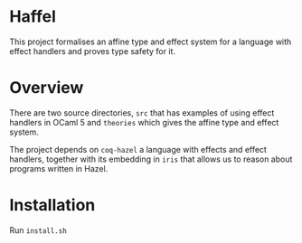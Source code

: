 # Haffel

This project formalises an affine type and effect system for a language with effect handlers
and proves type safety for it.

# Overview 

There are two source directories, `src` that has examples of using effect handlers
in OCaml 5 and `theories` which gives the affine type and effect system.

The project depends on `coq-hazel` a language with effects and effect handlers,
together with its embedding in `iris` that allows us to reason about programs written in Hazel.

# Installation

Run `install.sh`
